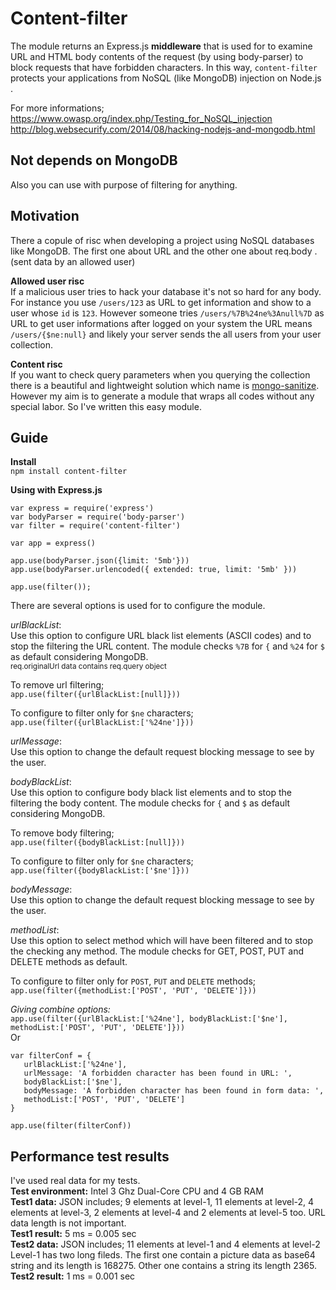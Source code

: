 # Content-filter
The module returns an Express.js **middleware** that is used for to examine URL and HTML body contents of the request (by using body-parser) to block requests that have forbidden characters. In this way, `content-filter` protects your applications from NoSQL (like MongoDB) injection on Node.js . 

For more informations;<br>
https://www.owasp.org/index.php/Testing_for_NoSQL_injection<br>
http://blog.websecurify.com/2014/08/hacking-nodejs-and-mongodb.html

Not depends on MongoDB
----------------------
Also you can use with purpose of filtering for anything.

Motivation
-----------
There a copule of risc when developing a project using NoSQL databases like MongoDB. The first one about URL and the other one about req.body .(sent data by an allowed user)

<b>Allowed user risc</b><br>
If a malicious user tries to hack your database it's not so hard for any body. For instance you use `/users/123` as URL to get information and show to a user whose `id` is `123`. However someone tries `/users/%7B%24ne%3Anull%7D` as URL to get user informations after logged on your system the URL means `/users/{$ne:null}` and likely your server sends the all users from your user collection.

<b>Content risc</b><br>
If you want to check query parameters when you querying the collection there is a beautiful and lightweight solution which name is [mongo-sanitize][1]. However my aim is to generate a module that wraps all codes without any special labor. So I've written this easy module.


Guide
---------
<b>Install</b><br>
`npm install content-filter`

<b>Using with Express.js</b>
```
var express = require('express')
var bodyParser = require('body-parser')
var filter = require('content-filter')

var app = express()

app.use(bodyParser.json({limit: '5mb'})) 
app.use(bodyParser.urlencoded({ extended: true, limit: '5mb' }))

app.use(filter());
```

There are several options is used for to configure the module. 

*urlBlackList*:<br> 
Use this option to configure URL black list elements (ASCII codes) and to stop the filtering the URL content. The module checks `%7B` for `{` and `%24` for `$` as default  considering MongoDB.<br>
<small>req.originalUrl data contains req.query object</small><br>

 To remove url filtering;<br>
 `app.use(filter({urlBlackList:[null]}))` <br>
 
  To configure to filter only for `$ne` characters;<br>
 `app.use(filter({urlBlackList:['%24ne']}))` <br>

*urlMessage*:<br>
Use this option to change the default request blocking message to see by the user.<br>

*bodyBlackList*:<br>
Use this option to configure body black list elements and to stop the filtering the body content. The module checks for `{` and `$` as default considering MongoDB.<br>

 To remove body filtering;<br>
 `app.use(filter({bodyBlackList:[null]}))` <br>
 
  To configure to filter only for `$ne` characters;<br>
 `app.use(filter({bodyBlackList:['$ne']}))` <br>

*bodyMessage*:<br>
Use this option to change the default request blocking message to see by the user.<br> 

*methodList*:<br>
Use this option to select method which will have been filtered and to stop the checking any method. The module checks for GET, POST, PUT and DELETE methods as default.  <br>

  To configure to filter only for `POST`, `PUT` and `DELETE` methods;<br>
 `app.use(filter({methodList:['POST', 'PUT', 'DELETE']}))` <br>

*Giving combine options:*<br>
 `app.use(filter({urlBlackList:['%24ne'], bodyBlackList:['$ne'], methodList:['POST', 'PUT', 'DELETE']}))` <br>
 Or <br>
 ```
 var filterConf = {
 	urlBlackList:['%24ne'], 
 	urlMessage: 'A forbidden character has been found in URL: ',
 	bodyBlackList:['$ne'], 
 	bodyMessage: 'A forbidden character has been found in form data: ',
 	methodList:['POST', 'PUT', 'DELETE']
 }

 app.use(filter(filterConf))
 ```

Performance test results
--------------------------

 I've used real data for my tests. <br>
 **Test environment:** Intel 3 Ghz Dual-Core CPU and 4 GB RAM<br>
 **Test1 data:** JSON includes; 9 elements at level-1, 11 elements at level-2, 4 elements at 
             level-3, 2 elements at level-4 and 2 elements at level-5 too. URL data length is not important. <br> 
 **Test1 result:** 5 ms = 0.005 sec<br>
 **Test2 data:** JSON includes; 11 elements at level-1 and 4 elements at level-2 Level-1 has two long
             fileds. The first one contain a picture data as base64 string and its length is 168275.
             Other one contains a string its length 2365.<br>
 **Test2 result:** 1 ms = 0.001 sec<br>



[1]:https://github.com/vkarpov15/mongo-sanitize
